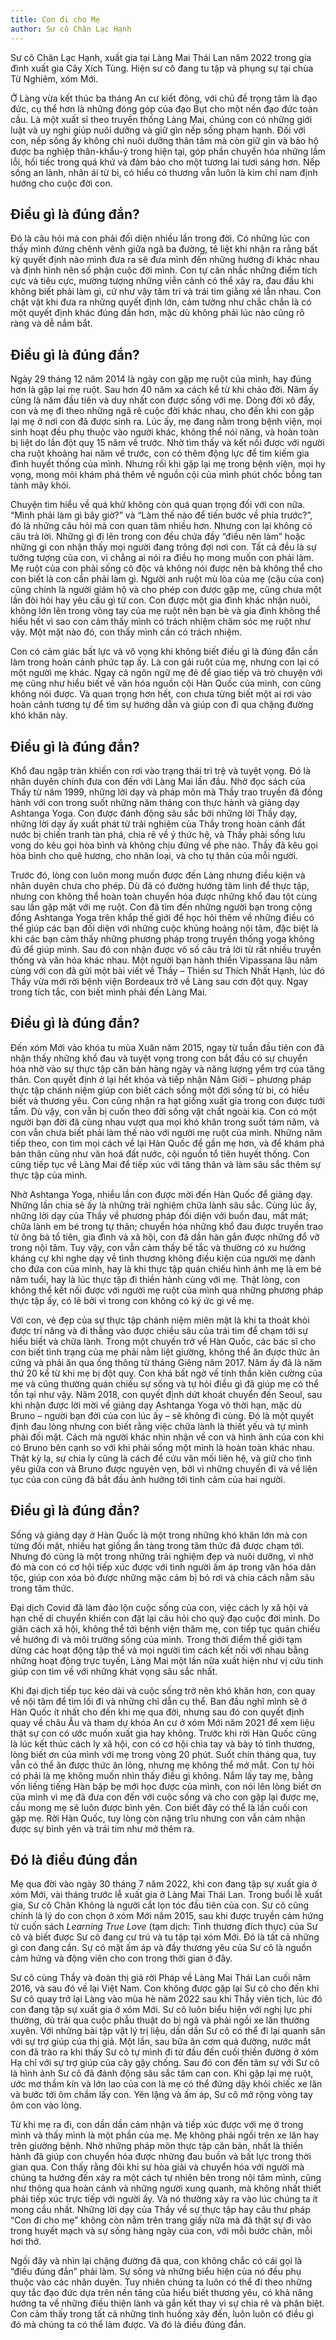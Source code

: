 ```yaml
---
title: Con đi cho Mẹ
author: Sư cô Chân Lạc Hạnh
---
```


<p class="editors-preface">Sư cô Chân Lạc Hạnh, xuất gia tại Làng Mai Thái Lan năm 2022 trong gia đình xuất gia Cây Xích Tùng. Hiện sư cô đang tu tập và phụng sự tại chùa Từ Nghiêm, xóm Mới.</p>

Ở Làng vừa kết thúc ba tháng An cư kiết đông, với chủ đề trọng tâm là đạo đức, cụ thể hơn là những đóng góp của đạo Bụt cho một nền đạo đức toàn cầu. Là một xuất sĩ theo truyền thống Làng Mai, chúng con có những giới luật và uy nghi giúp nuôi dưỡng và giữ gìn nếp sống phạm hạnh. Đối với con, nếp sống ấy không chỉ nuôi dưỡng thân tâm mà còn giữ gìn và bảo hộ được ba nghiệp thân-khẩu-ý trong hiện tại, góp phần chuyển hóa những lầm lỗi, hối tiếc trong quá khứ và đảm bảo cho một tương lai tươi sáng hơn. Nếp sống an lành, nhân ái từ bi, có hiểu có thương vẫn luôn là kim chỉ nam định hướng cho cuộc đời con.

## Điều gì là đúng đắn?

Đó là câu hỏi mà con phải đối diện nhiều lần trong đời. Có những lúc con thấy mình đứng chênh vênh giữa ngã ba đường, tê liệt khi nhận ra rằng bất kỳ quyết định nào mình đưa ra sẽ đưa mình đến những hướng đi khác nhau và định hình nên số phận cuộc đời mình. Con tự cân nhắc những điểm tích cực và tiêu cực, mường tượng những viễn cảnh có thể xảy ra, đau đầu khi không biết phải làm gì, cứ như vậy tâm trí và trái tim giằng xé lẫn nhau. Con chật vật khi đưa ra những quyết định lớn, cảm tưởng như chắc chắn là có một quyết định khác đúng đắn hơn, mặc dù không phải lúc nào cũng rõ ràng và dễ nắm bắt.

## Điều gì là đúng đắn?

Ngày 29 tháng 12 năm 2014 là ngày con gặp mẹ ruột của mình, hay đúng hơn là gặp lại mẹ ruột. Sau hơn 40 năm xa cách kể từ khi chào đời. Năm ấy cũng là năm đầu tiên và duy nhất con được sống với mẹ. Dòng đời xô đẩy, con và mẹ đi theo những ngã rẽ cuộc đời khác nhau, cho đến khi con gặp lại mẹ ở nơi con đã được sinh ra. Lúc ấy, mẹ đang nằm trong bệnh viện, mọi sinh hoạt đều phụ thuộc vào người khác, không thể nói năng, và hoàn toàn bị liệt do lần đột quỵ 15 năm về trước. Nhờ tìm thấy và kết nối được với người cha ruột khoảng hai năm về trước, con có thêm động lực để tìm kiếm gia đình huyết thống của mình. Nhưng rồi khi gặp lại mẹ trong bệnh viện, mọi hy vọng, mong mỏi khám phá thêm về nguồn cội của mình phút chốc bỗng tan tành mây khói.

Chuyện tìm hiểu về quá khứ không còn quá quan trọng đối với con nữa. “Mình phải làm gì bây giờ?” và “Làm thế nào để tiến bước về phía trước?”, đó là những câu hỏi mà con quan tâm nhiều hơn. Nhưng con lại không có câu trả lời. Những gì đi lên trong con đều chứa đầy “điều nên làm” hoặc những gì con nhận thấy mọi người đang trông đợi nơi con. Tất cả đều là sự tưởng tượng của con, vì chẳng ai nói ra điều họ mong muốn con phải làm. Mẹ ruột của con phải sống cô độc và không nói được nên bà không thể cho con biết là con cần phải làm gì. Người anh ruột mù lòa của mẹ (cậu của con) cũng chính là người giám hộ và cho phép con được gặp mẹ, cũng chưa một lần đòi hỏi hay yêu cầu gì từ con. Con được một gia đình khác nhận nuôi, không lớn lên trong vòng tay của mẹ ruột nên bạn bè và gia đình không thể hiểu hết vì sao con cảm thấy mình có trách nhiệm chăm sóc mẹ ruột như vậy. Một mặt nào đó, con thấy mình cần có trách nhiệm.

Con có cảm giác bất lực và vô vọng khi không biết điều gì là đúng đắn cần làm trong hoàn cảnh phức tạp ấy. Là con gái ruột của mẹ, nhưng con lại có một người mẹ khác. Ngay cả ngôn ngữ mẹ đẻ để giao tiếp và trò chuyện với mẹ cũng như hiểu biết về văn hóa nguồn cội Hàn Quốc của mình, con cũng không nói được. Và quan trọng hơn hết, con chưa từng biết một ai rơi vào hoàn cảnh tương tự để tìm sự hướng dẫn và giúp con đi qua chặng đường khó khăn này.

## Điều gì là đúng đắn?

Khổ đau ngập tràn khiến con rơi vào trạng thái trì trệ và tuyệt vọng. Đó là nhân duyên chính đưa con đến với Làng Mai lần đầu. Nhờ đọc sách của Thầy từ năm 1999, những lời dạy và pháp môn mà Thầy trao truyền đã đồng hành với con trong suốt những năm tháng con thực hành và giảng dạy Ashtanga Yoga. Con được đánh động sâu sắc bởi những lời Thầy dạy, những lời dạy ấy xuất phát từ trải nghiệm của Thầy trong hoàn cảnh đất nước bị chiến tranh tàn phá, chia rẽ về ý thức hệ, và Thầy phải sống lưu vong do kêu gọi hòa bình và không chịu đứng về phe nào. Thầy đã kêu gọi hòa bình cho quê hương, cho nhân loại, và cho tự thân của mỗi người.

Trước đó, lòng con luôn mong muốn được đến Làng nhưng điều kiện và nhân duyên chưa cho phép. Dù đã có đường hướng tâm linh để thực tập, nhưng con không thể hoàn toàn chuyển hóa được những khổ đau tột cùng sau lần gặp mặt với mẹ ruột. Con đã tìm đến những người bạn trong cộng đồng Ashtanga Yoga trên khắp thế giới để học hỏi thêm về những điều có thể giúp các bạn đối diện với những cuộc khủng hoảng nội tâm, đặc biệt là khi các bạn cảm thấy những phương pháp trong truyền thống yoga không đủ để giúp mình. Sau đó con nhận được vô số câu trả lời từ rất nhiều truyền thống và văn hóa khác nhau. Một người bạn hành thiền Vipassana lâu năm cùng với con đã gửi một bài viết về Thầy – Thiền sư Thích Nhất Hạnh, lúc đó Thầy vừa mới rời bệnh viện Bordeaux trở về Làng sau cơn đột quỵ. Ngay trong tích tắc, con biết mình phải đến Làng Mai.

## Điều gì là đúng đắn?

Đến xóm Mới vào khóa tu mùa Xuân năm 2015, ngay từ tuần đầu tiên con đã nhận thấy những khổ đau và tuyệt vọng trong con bắt đầu có sự chuyển hóa nhờ vào sự thực tập căn bản hàng ngày và năng lượng yểm trợ của tăng thân. Con quyết định ở lại hết khóa và tiếp nhận Năm Giới – phương pháp thực tập chánh niệm giúp con biết cách sống một đời sống từ bi, có hiểu biết và thương yêu. Con cũng nhận ra hạt giống xuất gia trong con được tưới tẩm. Dù vậy, con vẫn bị cuốn theo đời sống vật chất ngoài kia. Con có một người bạn đời đã cùng nhau vượt qua mọi khó khăn trong suốt tám năm, và con vẫn chưa biết phải làm thế nào với người mẹ ruột của mình. Những năm tiếp theo, con tìm mọi cách về lại Hàn Quốc để gần mẹ hơn, và để khám phá bản thân cũng như văn hoá đất nước, cội nguồn tổ tiên huyết thống. Con cũng tiếp tục về Làng Mai để tiếp xúc với tăng thân và làm sâu sắc thêm sự thực tập của mình.

Nhờ Ashtanga Yoga, nhiều lần con được mời đến Hàn Quốc để giảng dạy. Những lần chia sẻ ấy là những trải nghiệm chữa lành sâu sắc. Cùng lúc ấy, những lời dạy của Thầy về phương pháp đối diện với buồn đau, mất mát; chữa lành em bé trong tự thân; chuyển hóa những khổ đau được truyền trao từ ông bà tổ tiên, gia đình và xã hội, con đã dần hàn gắn được những đổ vỡ trong nội tâm. Tuy vậy, con vẫn cảm thấy bế tắc và thường có xu hướng kháng cự khi nghe dạy về tình thương không điều kiện của người mẹ dành cho đứa con của mình, hay là khi thực tập quán chiếu hình ảnh mẹ là em bé năm tuổi, hay là lúc thực tập đi thiền hành cùng với mẹ. Thật lòng, con không thể kết nối được với người mẹ ruột của mình qua những phương pháp thực tập ấy, có lẽ bởi vì trong con không có ký ức gì về mẹ.

Với con, vẻ đẹp của sự thực tập chánh niệm miên mật là khi ta thoát khỏi được trí năng và đi thẳng vào được chiều sâu của trái tim để chạm tới sự hiểu biết và chữa lành. Trong một chuyến trở về Hàn Quốc, các bác sĩ cho con biết tình trạng của mẹ phải nằm liệt giường, không thể ăn được thức ăn cứng và phải ăn qua ống thông từ tháng Giêng năm 2017. Năm ấy đã là năm thứ 20 kể từ khi mẹ bị đột quỵ. Con khá bất ngờ về tinh thần kiên cường của mẹ và cũng thường quán chiếu sự sống và tự hỏi điều gì đã giúp mẹ có thể tồn tại như vậy. Năm 2018, con quyết định dứt khoát chuyển đến Seoul, sau khi nhận được lời mời về giảng dạy Ashtanga Yoga vô thời hạn, mặc dù Bruno – người bạn đời của con lúc ấy – sẽ không đi cùng. Đó là một quyết định đau lòng nhưng con biết rằng việc chữa lành là thiết yếu và tự mình phải đối mặt. Cách mà người khác nhìn nhận về con và hình ảnh của con khi có Bruno bên cạnh so với khi phải sống một mình là hoàn toàn khác nhau. Thật kỳ lạ, sự chia ly cũng là cách để cứu vãn mối liên hệ, và giữ cho tình yêu giữa con và Bruno được nguyên vẹn, bởi vì những chuyến đi và về liên tục của con cũng đã bắt đầu ảnh hưởng tới tình cảm của hai người.

## Điều gì là đúng đắn?

Sống và giảng dạy ở Hàn Quốc là một trong những khó khăn lớn mà con từng đối mặt, nhiều hạt giống ẩn tàng trong tâm thức đã được chạm tới. Nhưng đó cũng là một trong những trải nghiệm đẹp và nuôi dưỡng, vì nhờ đó mà con có cơ hội tiếp xúc được với tình người ấm áp trong văn hóa dân tộc, giúp con xóa bỏ được những mặc cảm bị bỏ rơi và chia cách nằm sâu trong tâm thức.

Đại dịch Covid đã làm đảo lộn cuộc sống của con, việc cách ly xã hội và hạn chế di chuyển khiến con đặt lại câu hỏi cho quỹ đạo cuộc đời mình. Do giãn cách xã hội, không thể tới bệnh viện thăm mẹ, con tiếp tục quán chiếu về hướng đi và môi trường sống của mình. Trong thời điểm thế giới tạm dừng các hoạt động tập thể và mọi người tìm cách kết nối với nhau bằng những hoạt động trực tuyến, Làng Mai một lần nữa xuất hiện như vị cứu tinh giúp con tìm về với những khát vọng sâu sắc nhất.

Khi đại dịch tiếp tục kéo dài và cuộc sống trở nên khó khăn hơn, con quay về nội tâm để tìm lối đi và những chỉ dẫn cụ thể. Ban đầu nghĩ mình sẽ ở Hàn Quốc ít nhất cho đến khi mẹ qua đời, nhưng sau đó con quyết định quay về châu Âu và tham dự khóa An cư ở xóm Mới năm 2021 để xem liệu thật sự con có ước muốn xuất gia hay không. Trước khi rời Hàn Quốc cũng là lúc kết thúc cách ly xã hội, con có cơ hội chia tay và bày tỏ tình thương, lòng biết ơn của mình với mẹ trong vòng 20 phút. Suốt chín tháng qua, tuy vẫn có thể ăn được thức ăn lỏng, nhưng mẹ không thể mở mắt. Con tự hỏi có phải là mẹ không muốn nhìn thấy điều gì không. Nắm lấy tay mẹ, bằng vốn liếng tiếng Hàn bập bẹ mới học được của mình, con nói lên lòng biết ơn của mình vì mẹ đã đưa con đến với cuộc sống và cho con gặp lại được mẹ, cầu mong mẹ sẽ luôn được bình yên. Con biết đây có thể là lần cuối con gặp mẹ. Rời Hàn Quốc, tuy lòng còn nặng trĩu nhưng con vẫn cảm nhận được sự bình yên và trái tim như mở thêm ra.

## Đó là điều đúng đắn

Mẹ qua đời vào ngày 30 tháng 7 năm 2022, khi con đang tập sự xuất gia ở xóm Mới, vài tháng trước lễ xuất gia ở Làng Mai Thái Lan. Trong buổi lễ xuất gia, Sư cô Chân Không là người cắt lọn tóc đầu tiên của con. Sư cô cũng chính là lý do con chọn ở xóm Mới năm 2015, sau khi được truyền cảm hứng từ cuốn sách *Learning True Love* (tạm dịch: Tình thương đích thực) của Sư cô và biết được Sư cô đang cư trú và tu tập tại xóm Mới. Đó là tất cả những gì con đang cần. Sự có mặt ấm áp và đầy thương yêu của Sư cô là nguồn cảm hứng và động viên cho con trong thời gian ở đây.

Sư cô cùng Thầy và đoàn thị giả rời Pháp về Làng Mai Thái Lan cuối năm 2016, và sau đó về lại Việt Nam. Con không được gặp lại Sư cô cho đến khi Sư cô quay trở lại Làng vào mùa hè năm 2022 sau khi Thầy viên tịch, lúc đó con đang tập sự xuất gia ở xóm Mới. Sư cô luôn biểu hiện với nghị lực phi thường, dù trải qua cuộc phẫu thuật do bị ngã và phải ngồi xe lăn thường xuyên. Với những bài tập vật lý trị liệu, dần dần Sư cô có thể đi lại quanh sân với sự trợ giúp của thị giả. Một lần, sau bữa ăn cơm quá đường, nước mắt con đã trào ra khi thấy Sư cô tự mình đi từ đầu đến cuối thiền đường ở xóm Hạ chỉ với sự trợ giúp của cây gậy chống. Sau đó con đến tâm sự với Sư cô là hình ảnh Sư cô đã đánh động sâu sắc tâm can con. Khi gặp lại mẹ ruột, ước mơ thầm kín và lớn lao của con là mẹ có thể đứng dậy khỏi chiếc xe lăn và bước tới ôm chầm lấy con. Yên lặng và ấm áp, Sư cô mở rộng vòng tay ôm con vào lòng.

Từ khi mẹ ra đi, con dần dần cảm nhận và tiếp xúc được với mẹ ở trong mình và thấy mình là một phần của mẹ. Mẹ không phải ngồi trên xe lăn hay trên giường bệnh. Nhờ những pháp môn thực tập căn bản, nhất là thiền hành đã giúp con chuyển hóa được những đau buồn và bất lực trong thời gian qua. Con thấy rằng đôi khi sự hòa giải và chuyển hóa với người mà chúng ta hướng đến xảy ra một cách tự nhiên bên trong nội tâm mình, cũng như thông qua hoàn cảnh và những người xung quanh, mà không nhất thiết phải tiếp xúc trực tiếp với người ấy. Và nó thường xảy ra vào lúc chúng ta ít mong cầu nhất. Những lời dạy của Thầy về sự thực tập hay câu thư pháp “Con đi cho mẹ” không còn nằm trên trang giấy nữa mà đã thật sự đi vào trong huyết mạch và sự sống hàng ngày của con, với mỗi bước chân, mỗi hơi thở.

Ngồi đây và nhìn lại chặng đường đã qua, con không chắc có cái gọi là “điều đúng đắn” phải làm. Sự sống và những biểu hiện của nó đều phụ thuộc vào các nhân duyên. Tuy nhiên chúng ta luôn có thể đi theo những quy tắc đạo đức dựa trên nền tảng của hiểu biết thương yêu, có khả năng hướng ta về những điều thiện lành và gắn kết thay vì sự chia rẽ và phân biệt. Con cảm thấy trong tất cả những tình huống xảy đến, luôn luôn có điều gì đó mà chúng ta có thể làm được. Và đó là điều đúng đắn.